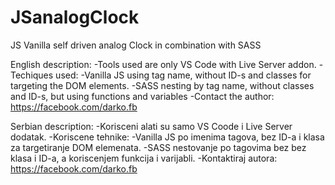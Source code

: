# JSanalogClock
JS Vanilla self driven analog Clock in combination with SASS

English description:
-Tools used are only VS Code with Live Server addon.
-Techiques used: -Vanilla JS using tag name, without ID-s and classes for targeting the DOM elements.
                 -SASS nesting by tag name, without classes and ID-s, but using functions and variables
-Contact the author: https://facebook.com/darko.fb

Serbian description:
-Korisceni alati su samo VS Coode i Live Server dodatak.
-Koriscene tehnike: -Vanilla JS po imenima tagova, bez ID-a i klasa za targetiranje DOM elemenata.
                    -SASS nestovanje po tagovima bez bez klasa i ID-a, a koriscenjem funkcija i varijabli.
-Kontaktiraj autora: https://facebook.com/darko.fb
